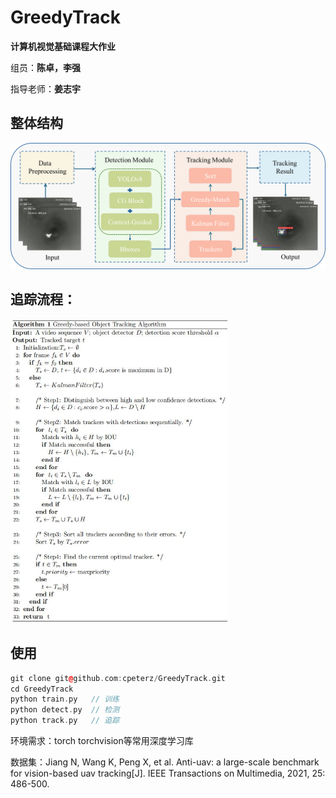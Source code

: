 # GreedyTrack

**计算机视觉基础课程大作业**

组员：**陈卓，李强**

指导老师：**姜志宇**

## 整体结构

![](images\框架.png)

## 追踪流程：

<img src="images\算法.png" style="zoom:60%;" />

## 使用

```c++
git clone git@github.com:cpeterz/GreedyTrack.git
cd GreedyTrack
python train.py   // 训练
python detect.py  // 检测
python track.py   // 追踪
```

环境需求：torch torchvision等常用深度学习库

数据集：Jiang N, Wang K, Peng X, et al. Anti-uav: a large-scale benchmark for vision-based uav tracking[J]. IEEE Transactions on Multimedia, 2021, 25: 486-500.

